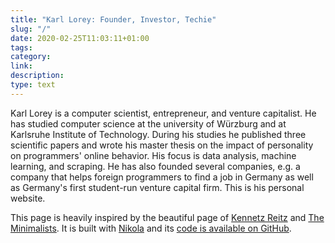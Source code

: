 ```yaml
---
title: "Karl Lorey: Founder, Investor, Techie"
slug: "/"
date: 2020-02-25T11:03:11+01:00
tags:
category:
link:
description:
type: text
---
```


Karl Lorey is a computer scientist, entrepreneur, and venture capitalist. He has studied computer science at the
university of Würzburg and at Karlsruhe Institute of Technology. During his studies he published three scientific papers
and wrote his master thesis on the impact of personality on programmers' online behavior. His focus is data analysis,
machine learning, and scraping. He has also founded several companies, e.g. a company that helps foreign programmers to
find a job in Germany as well as Germany's first student-run venture capital firm. This is his personal website.

This page is heavily inspired by the beautiful page of [Kennetz Reitz](https://www.kennethreitz.org/) and
[The Minimalists](https://www.theminimalists.com/). It is built with [Nikola](https://getnikola.com/) and its
[code is available on GitHub](https://github.com/lorey/karllorey.com).

